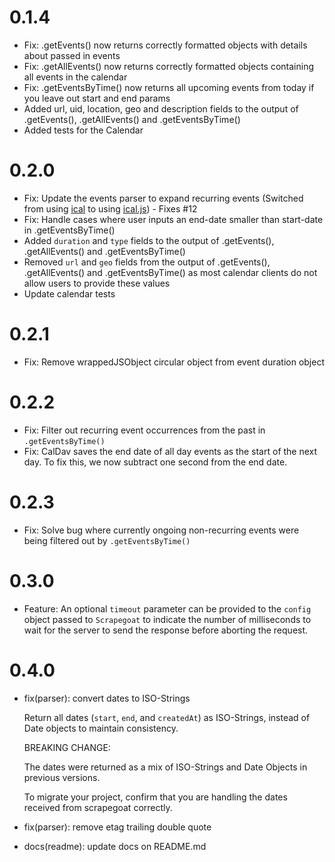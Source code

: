 # 0.1.4

- Fix: .getEvents() now returns correctly formatted objects with details about passed in events
- Fix: .getAllEvents() now returns correctly formatted objects containing all events in the calendar
- Fix: .getEventsByTime() now returns all upcoming events from today if you leave out start and end params
- Added url, uid, location, geo and description fields to the output of .getEvents(), .getAllEvents() and .getEventsByTime()
- Added tests for the Calendar

# 0.2.0

- Fix: Update the events parser to expand recurring events (Switched from using [ical](https://github.com/peterbraden/ical.js) to using [ical.js](https://github.com/mozilla-comm/ical.js)) - Fixes #12
- Fix: Handle cases where user inputs an end-date smaller than start-date in .getEventsByTime()
- Added `duration` and `type` fields to the output of .getEvents(), .getAllEvents() and .getEventsByTime()
- Removed `url` and `geo` fields from the output of .getEvents(), .getAllEvents() and .getEventsByTime() as most calendar clients do not allow users to provide these values
- Update calendar tests

# 0.2.1
- Fix: Remove wrappedJSObject circular object from event duration object

# 0.2.2
- Fix: Filter out recurring event occurrences from the past in `.getEventsByTime()`
- Fix: CalDav saves the end date of all day events as the start of the next day. To fix this, we now subtract one second from the end date.

# 0.2.3
- Fix: Solve bug where currently ongoing non-recurring events were being filtered out by `.getEventsByTime()`

# 0.3.0
- Feature: An optional `timeout` parameter can be provided to the `config` object passed to `Scrapegoat` to indicate the number of milliseconds to wait for the server to send the response before aborting the request.

# 0.4.0
- fix(parser): convert dates to ISO-Strings

    Return all dates (`start`, `end`, and `createdAt`) as ISO-Strings,
    instead of Date objects to maintain consistency.

    BREAKING CHANGE:

    The dates were returned as a mix of ISO-Strings and Date Objects
    in previous versions.

    To migrate your project, confirm that you are handling the dates
    received from scrapegoat correctly.
- fix(parser): remove etag trailing double quote
- docs(readme): update docs on README.md
